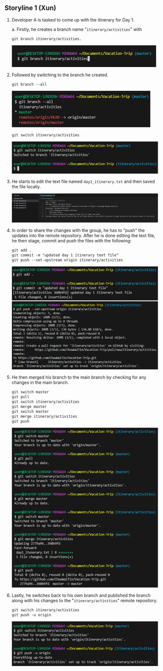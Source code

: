 ## Storyline 1 (Xun) 
1. Developer A is tasked to come up with the itinerary for Day 1.

    a. Firstly, he creates a branch name "`itinerary/activities`" with 
    ```
    git branch itinerary/activities.
    ```
    ![GitHub Login Page](../images/4_1/4_1_1.png)

2. Followed by switching to the branch he created. 
    ```
    git branch --all
    ```
    ![GitHub Login Page](../images/4_1/4_1_2.png)
    ```
    git switch itinerary/activities
    ```    
    ![GitHub Login Page](../images/4_1/4_1_3.png)

3. He starts to edit the text file named `day1_itinerary.txt` and then saved the file locally.

    ![GitHub Login Page](../images/4_1/4_1_4.png)

4. In order to share the changes with the group, he has to "push" the updates into the remote repository. After he is done editing the text file, he then stage, commit and push the files with the following:
    ```
    git add .
    git commit -m "updated day 1 itinerary text file"
    git push --set-upstream origin itinerary/activities
    ```
    ![GitHub Login Page](../images/4_1/4_1_5.png)
    ![GitHub Login Page](../images/4_1/4_1_6.png)

5. He then merged his branch to the main branch by checking for any changes in the main branch.
    ```
    git switch master    
    git pull
    git switch itinerary/activities
    git merge master
    git switch master
    git merge itinerary/activities
    git push
    ```
    ![GitHub Login Page](../images/4_1/4_1_7.png)

6. Lastly, he switches back to his own branch and published the branch along with his changes to the "`itinerary/activities`" remote repository.
    ```
    git switch itinerary/activities
    git push -u origin
    ```
    
    ![GitHub Login Page](../images/4_1/4_1_8.png)